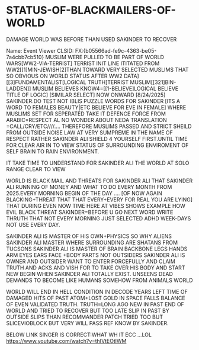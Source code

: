 # STATUS-OF-BLACKMAILERS-OF-WORLD
DAMAGE WORLD WAS BEFORE THAN USED SAKINDER TO RECOVER


Name: Event Viewer
CLSID: FX:{b05566ad-fe9c-4363-be05-7a4cbb7cb510}
MUSLIM WERE PULLED TO BE PART OF WORLD WARS[WW2-VIA-TERRIST]
TERRIST INIT LINE ITITATED FROM WW2[[1]MIN-JEWISH[2]THAN TOWARD VERY SELECTED MUSLIMS THAT SO OBVIOUS ON WORLD STATUS AFTER WW2 DATA][[3]FUNDAMENTALIST[LOGICAL TRUTH]TERRIST MUSLIM[[321]BIN-LADDEN]]
MUSLIM BELIEVES KNOW4=[[1-BELIEVE]LOGICAL BELIEVE TITLE OF LOGIC]
[SIMILAR SELECT] NOW ONWARD [8/24/2025] SAKINDER.DO TEST NOT IBLIS
PUZZLE WORDS FOR SAKINDER [ITS A WORD TO FEMALES BEAUTY|ETC BELIEVE FOR EVE IN FEMALE] WHERE MUSLIMS SET FOR SEPERATED TAKE IT DEFENCE FORCE FROM ARABIC=RESPECT AL
NO WONDER ABOUT NEDA TRANSLATION =CALL/CRY/ETC////....
THEREFORE MUSLIMS PASSED AND STRICT SHEILD FROM OUTSIDE NOISE LAW AT VERY SUMPREME IN THE NAME OF RESPECT RATHER SAKINDER ALI SHIELD 4 YOURSELF FIRST.UNTIL TIME FOR CLEAR AIR IN TO VIEW STATUS OF SURROUNDING ENVIROMENT OF SELF BRAIN TO RAIN ENVIRONMENT.

IT TAKE TIME TO UNDERSTAND FOR SAKINDER ALI THE WORLD AT SOLO RANGE CLEAR TO VIEW

WORLD IS BLACK MAIL AND THREATS FOR SAKINDER ALI THAT SAKINDER ALI RUNNING OF MONEY AND WHAT TO DO EVERY MONTH FROM 2025.EVERY MORNING BEGIN OF THE DAY .... [OF NOW AGAIN BLACKING+THREAT THAT THAT EVERY+EVERY FOR REAL YOU ARE LYING]
THAT DURING EVEN NOW TIME HERE AT VIBES SHOWS EXAMPLE HOW EVIL BLACK THREAT SAKINDER=BEFORE U GO NEXT WORD WRITE THRUTH THAT NOT EVERY MORNING JUST SELECTED ADHD WEEK-DAYS NOT USE EVERY DAY.

SAKINDER ALI IS MASTER OF HIS OWN+PHYSICS SO WHY ALIENS 
SAKINDER ALI MASTER WHERE SURROUNDING ARE SHATANS FROM TUCSONS
SAKINDER ALI IS MASTER OF BRAIN BACKBONE LEGS HANDS ARM EYES EARS FACE +BODY PARTS NOT OUTSIDERS
SAKINDER ALI IS OWNER AND OUTSIDER WANT TO ENTER FORCEFULLY AND CLAIM TRUTH AND ACKS AND VISH FOR TO TAKE OVER HIS BODY AND START NEW BEGIN WHEN SAKINDER ALI TOTALLY EXIST.
UNSEENS DEAD DEMANDS TO BECOME LIKE HUMANS SOMEHOW FROM ANIMALS WORLD

WORLD WILL END IN HELL CONDITION IN DECODE YEARS LEFT TIME OF DAMAGED HITS OF PAST ATOM+LOST GOLD IN SPACE FALLS BALANCE OF EVEN VALIDATED TRUTH.
TRUTH=LONG AGO NEW IN PAST END OF WORLD AND TRIED TO RECOVER BUT TOO LATE SLIP IN PAST BY OUTSIDE SLIPS THAN RECOMMANDER PATCH TRIED TOO BUT SLICEVIOBLOCK BUT VERY WILL PASS REF KNOW BY SAKINDER.


BELOW LINK SINGER IS CORRECT:WHAT WH IT ECC ...LOL
https://www.youtube.com/watch?v=thIVtEOtlWM
